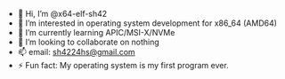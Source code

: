 - 👋 Hi, I’m @x64-elf-sh42
- 👀 I’m interested in operating system development for x86_64 (AMD64)
- 🌱 I’m currently learning APIC/MSI-X/NVMe
- 💞️ I’m looking to collaborate on nothing
- 📫 email: sh4224hs@gmail.com
- ⚡ Fun fact: My operating system is my first program ever.

